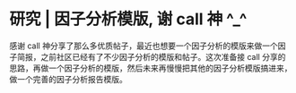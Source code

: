 # 研究 | 因子分析模版, 谢 call 神 ^_^

感谢 call 神分享了那么多优质帖子，最近也想要一个因子分析的模版来做一个因子简报，之前社区已经有了不少因子分析的模版和帖子。这次准备接 call 分享的思路，再做一个因子分析的模版，然后未来再慢慢把其他的因子分析模版搞进来，做一个完善的因子分析报告模版。